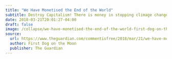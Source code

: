 ```yaml
---
title: "We Have Monetised the End of the World"
subtitle: Destroy Capitalism! There is money in stopping climage change and saving the Earth but there is much more money in making it worse.
date: 2018-03-21T20:01:27-04:00
draft: false
image: /collapse/we-have-monetised-the-end-of-the-world-first-dog-on-the-moon.jpg
source:
  url: https://www.theguardian.com/commentisfree/2018/mar/21/we-have-monetised-the-end-of-the-world
  author: First Dog on the Moon
  publisher: The Guardian
---
```


